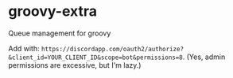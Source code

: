 # groovy-extra

Queue management for groovy

Add with:
`https://discordapp.com/oauth2/authorize?&client_id=YOUR_CLIENT_ID&scope=bot&permissions=8`.
(Yes, admin permissions are excessive, but I'm lazy.)
